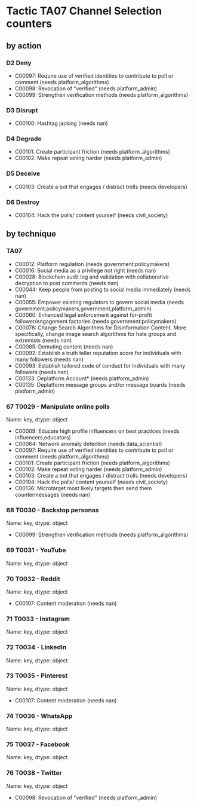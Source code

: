 # Tactic TA07 Channel Selection counters

## by action


### D2 Deny
* C00097: Require use of verified identities to contribute to poll or comment (needs platform_algorithms)
* C00098: Revocation of "verified" (needs platform_admin)
* C00099: Strengthen verification methods (needs platform_algorithms)

### D3 Disrupt
* C00100: Hashtag jacking (needs nan)

### D4 Degrade
* C00101: Create participant friction (needs platform_algorithms)
* C00102: Make repeat voting harder (needs platform_admin)

### D5 Deceive
* C00103: Create a bot that engages / distract trolls (needs developers)

### D6 Destroy
* C00104: Hack the polls/ content yourself (needs civil_society)

## by technique


### TA07
* C00012: Platform regulation (needs government:policymakers)
* C00016: Social media as a privilege not right (needs nan)
* C00028: Blockchain audit log and validation with collaborative decryption to post comments (needs nan)
* C00044: Keep people from posting to social media immediately (needs nan)
* C00055: Empower existing regulators to govern social media (needs government:policymakers,government,platform_admin)
* C00060: Enhanced legal enforcement against for-profit follower/engagement factories (needs government:policymakers)
* C00078: Change Search Algorithms for Disinformation Content. More specifically, change image search algorithms for hate groups and extremists (needs nan)
* C00085: Demuting content (needs nan)
* C00092: Establish a truth teller reputation score for individuals with many followers (needs nan)
* C00093: Establish tailored code of conduct for individuals with many followers (needs nan)
* C00133: Deplatform Account* (needs platform_admin)
* C00135: Deplatform message groups and/or message boards (needs platform_admin)

### 67    T0029 - Manipulate online polls
Name: key, dtype: object
* C00009: Educate high profile influencers on best practices (needs influencers,educators)
* C00064: Network anomaly detection (needs data_scientist)
* C00097: Require use of verified identities to contribute to poll or comment (needs platform_algorithms)
* C00101: Create participant friction (needs platform_algorithms)
* C00102: Make repeat voting harder (needs platform_admin)
* C00103: Create a bot that engages / distract trolls (needs developers)
* C00104: Hack the polls/ content yourself (needs civil_society)
* C00136: Microtarget most likely targets then send them countermessages (needs nan)

### 68    T0030 - Backstop personas
Name: key, dtype: object
* C00099: Strengthen verification methods (needs platform_algorithms)

### 69    T0031 - YouTube
Name: key, dtype: object

### 70    T0032 - Reddit
Name: key, dtype: object
* C00107: Content moderation (needs nan)

### 71    T0033 - Instagram
Name: key, dtype: object

### 72    T0034 - LinkedIn
Name: key, dtype: object

### 73    T0035 - Pinterest
Name: key, dtype: object
* C00107: Content moderation (needs nan)

### 74    T0036 - WhatsApp
Name: key, dtype: object

### 75    T0037 - Facebook
Name: key, dtype: object

### 76    T0038 - Twitter
Name: key, dtype: object
* C00098: Revocation of "verified" (needs platform_admin)
